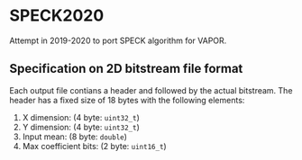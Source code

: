 # SPECK2020
Attempt in 2019-2020 to port SPECK algorithm for VAPOR.

## Specification on 2D bitstream file format

Each output file contians a header and followed by the actual bitstream. The header has a fixed size of 18 bytes with the following elements: 

1. X dimension:  (4 byte:  `uint32_t`)
2. Y dimension:  (4 byte:  `uint32_t`)
3. Input mean:   (8 byte:  `double`)
4. Max coefficient bits:  (2 byte:  `uint16_t`)

